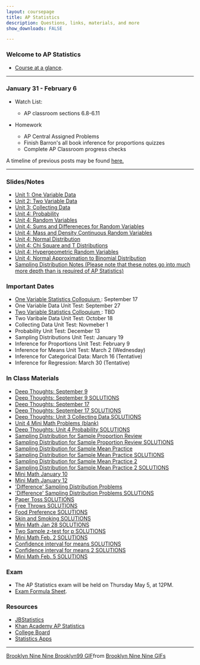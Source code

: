 ```yaml
---
layout: coursepage
title: AP Statistics
description: Questions, links, materials, and more
show_downloads: FALSE

---
```


### Welcome to AP Statistics
* <a href="https://MerrickMath.github.io/APStatistics/StatsTopics.pdf"> Course at a glance</a>.

---
### January 31 - February 6 
* Watch List:  
    * AP classroom sections 6.8-6.11

* Homework 
   * AP Central Assigned Problems
   * Finish Barron's all book inference for proportions quizzes
   * Complete AP Classroom progress checks

A timeline of previous posts may be found <a href="https://merrickMath.github.io/2021StatisticsTimeline.html"> here. </a> 
   
---


### Slides/Notes 
* <a href="https://MerrickMath.github.io/2021Statistics/Slides/Unit1.pdf"> Unit 1: One Variable Data</a>
* <a href="https://MerrickMath.github.io/2021Statistics/Slides/Unit2.pdf"> Unit 2: Two Variable Data </a>
* <a href="https://MerrickMath.github.io/2021Statistics/Slides/Unit3.pdf"> Unit 3: Collecting Data </a>
* <a href="https://MerrickMath.github.io/2021Statistics/Slides/Probability.pdf"> Unit 4: Probability </a>
* <a href="https://MerrickMath.github.io/2021Statistics/Slides/RandomVariables.pdf"> Unit 4: Random Variables </a>
* <a href="https://MerrickMath.github.io/2021Statistics/Slides/SumsandDiffs.pdf"> Unit 4: Sums and Differeneces for Random Variables </a>
* <a href="https://MerrickMath.github.io/2021Statistics/Slides/MassandDensity.pdf"> Unit 4: Mass and Density Continuous Random 
   Variables
   </a>
* <a href="https://MerrickMath.github.io/2021Statistics/Slides/NormalDistribution.pdf"> Unit 4: Normal Distribution </a>
* <a href="https://MerrickMath.github.io/2021Statistics/Slides/ChiT.pdf"> Unit 4: Chi Square and T Distributions </a>
* <a href="https://MerrickMath.github.io/2021Statistics/Slides/hypergeometric.pdf"> Unit 4: Hypergeometric Random Variables </a>
* <a href="https://MerrickMath.github.io/2021Statistics/Slides/NormalApproxBinom.pdf"> Unit 4: Normal Approximation to Binomial Distribution </a>
* <a href="https://MerrickMath.github.io/2021Statistics/Slides/SamplingDistributionNotes.pdf"> Sampling Distribution Notes (Please note that these notes go into much more depth than is required of AP Statistics) </a>

### Important Dates
* <a href="https://MerrickMath.github.io/2021Statistics/Activities/ColloquiumI.pdf"> One Variable Statistics Colloquium </a>: September 17
* One Variable Data Unit Test: September 27 
* <a href="https://MerrickMath.github.io/2021Statistics/Activities/ColloquiumII.pdf"> Two Variable Statistics Colloquium </a>: TBD
* Two Varibale Data Unit Test: October 18 
* Collecting Data Unit Test: Novmeber 1 
* Probability Unit Test: December 13
* Sampling Distributions Unit Test: January 19
* Inference for Proportions Unit Test: February 9 
* Inference for Means Unit Test: March 2 (Wednesday) 
* Inference for Categorical Data: March 16 (Tentative)
* Inference for Regression: March 30 (Tentative)
 

### In Class Materials  
* <a href="https://MerrickMath.github.io/2021Statistics/Practice/DTSept9.pdf"> Deep Thoughts: September 9 </a>
* <a href="https://MerrickMath.github.io/2021Statistics/Practice/DTSep9Solutions1.pdf"> Deep Thoughts: September 9 SOLUTIONS </a>
* <a href="https://MerrickMath.github.io/2021Statistics/Practice/DTSept17.pdf"> Deep Thoughts: September 17 </a>
* <a href="https://MerrickMath.github.io/2021Statistics/Practice/DTSept17Solutions.pdf"> Deep Thoughts: September 17 SOLUTIONS </a>
* <a href="https://MerrickMath.github.io/2021Statistics/Practice/DTUnit3Solutions.pdf"> Deep Thoughts: Unit 3 Collecting Data SOLUTIONS </a>
* <a href="https://MerrickMath.github.io/2021Statistics/Practice/Unit4MiniMath.pdf"> Unit 4 Mini Math Problems (blank) </a>
* <a href="https://MerrickMath.github.io/2021Statistics/Practice/DTDec8Solutions.pdf"> Deep Thoughts: Unit 4 Probability SOLUTIONS </a>
* <a href="https://MerrickMath.github.io/2021Statistics/Practice/PropReview.pdf"> Sampling Distribution for Sample Proportion Review </a>
* <a href="https://MerrickMath.github.io/2021Statistics/Practice/PropReviewSolutions.pdf"> Sampling Distribution for Sample Proportion Review SOLUTIONS </a>
* <a href="https://MerrickMath.github.io/2021Statistics/Practice/MeanReview.pdf"> Sampling Distribution for Sample Mean Practice </a>
* <a href="https://MerrickMath.github.io/2021Statistics/Practice/MeanReviewSolutions.pdf"> Sampling Distribution for Sample Mean Practice SOLUTIONS </a>
* <a href="https://MerrickMath.github.io/2021Statistics/Practice/MeanReview2.pdf"> Sampling Distribution for Sample Mean Practice 2 </a>
* <a href="https://MerrickMath.github.io/2021Statistics/Practice/MeanReview2Solutions.pdf"> Sampling Distribution for Sample Mean Practice 2 SOLUTIONS </a>
* <a href="https://MerrickMath.github.io/2021Statistics/Practice/MiniMathJan10.pdf"> Mini Math January 10 </a>
* <a href="https://MerrickMath.github.io/2021Statistics/Practice/MiniMathJan12.pdf"> Mini Math January 12 </a>
* <a href="https://MerrickMath.github.io/2021Statistics/Practice/TwoStatsPractice.pdf"> 'Difference' Sampling Distribution Problems </a>
* <a href="https://MerrickMath.github.io/2021Statistics/Practice/TwoStatsPracticeSolutions.pdf"> 'Difference' Sampling Distribution Problems SOLUTIONS </a>
* <a href="https://MerrickMath.github.io/2021Statistics/Practice/PaperToss.pdf"> Paper Toss SOLUTIONS </a>
* <a href="https://MerrickMath.github.io/2021Statistics/Practice/FreeThrows.pdf"> Free Throws SOLUTIONS </a>
* <a href="https://MerrickMath.github.io/2021Statistics/Practice/FoodPreference.pdf">Food Preference SOLUTIONS </a>
* <a href="https://MerrickMath.github.io/2021Statistics/Practice/Smoking.pdf"> Skin and Smoking SOLUTIONS </a>
* <a href="https://MerrickMath.github.io/2021Statistics/Practice/MiniMathJan28.pdf"> Mini Math Jan 28 SOLUTIONS </a>
* <a href="https://MerrickMath.github.io/2021Statistics/Practice/TwoSampleP.pdf"> Two Sample z-test for p SOLUTIONS </a>
* <a href="https://MerrickMath.github.io/2021Statistics/Practice/MiniMathFeb2Soln.pdf"> Mini Math Feb. 2 SOLUTIONS </a> 
* <a href="https://MerrickMath.github.io/2021Statistics/Practice/ConfIntMuSoln.pdf"> Confidence interval for means SOLUTIONS </a> 
* <a href="https://MerrickMath.github.io/2021Statistics/Practice/ConfIntMu2Soln.pdf"> Confidence interval for means 2 SOLUTIONS </a> 
* <a href="https://MerrickMath.github.io/2021Statistics/Practice/MinimathFeb5Soln.pdff"> Mini Math Feb. 5 SOLUTIONS </a> 

### Exam 
* The AP Statistics exam will be held on Thursday May 5, at 12PM.
* <a href="https://MerrickMath.github.io/APStatistics/FormulaSheets.pdf"> Exam Formula Sheet</a>.

### Resources
* <a href="https://www.jbstatistics.com"> JBStatistics </a> 
* <a href="https://www.khanacademy.org/math/ap-statistics"> Khan Academy AP Statistics </a> 
* <a href="https://apcentral.collegeboard.org"> College Board </a> 
* <a href="https://www.stapplet.com"> Statistics Apps </a> 

---

<div class="tenor-gif-embed" data-postid="17561248" data-share-method="host" data-aspect-ratio="1.77778" data-width="100%"><a href="https://tenor.com/view/brooklyn-nine-nine-brooklyn99-statistical-statistical-analysis-analysis-gif-17561248">Brooklyn Nine Nine Brooklyn99 GIF</a>from <a href="https://tenor.com/search/brooklyn+nine+nine-gifs">Brooklyn Nine Nine GIFs</a></div> <script type="text/javascript" async src="https://tenor.com/embed.js"></script>



